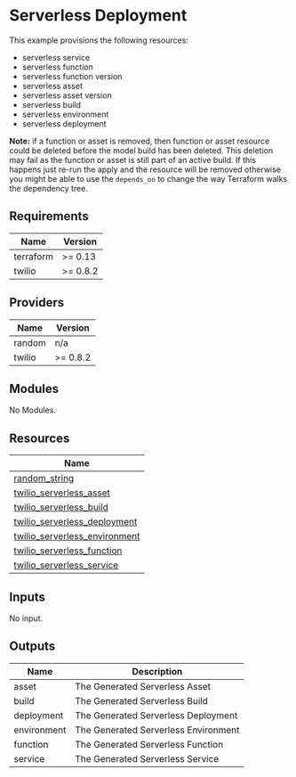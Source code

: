 # Serverless Deployment

This example provisions the following resources:

- serverless service
- serverless function
- serverless function version
- serverless asset
- serverless asset version
- serverless build
- serverless environment
- serverless deployment

**Note:** if a function or asset is removed, then function or asset resource could be deleted before the model build has been deleted. This deletion may fail as the function or asset is still part of an active build. If this happens just re-run the apply and the resource will be removed otherwise you might be able to use the `depends_on` to change the way Terraform walks the dependency tree.

## Requirements

| Name      | Version  |
| --------- | -------- |
| terraform | >= 0.13  |
| twilio    | >= 0.8.2 |

## Providers

| Name   | Version  |
| ------ | -------- |
| random | n/a      |
| twilio | >= 0.8.2 |

## Modules

No Modules.

## Resources

| Name                                                                                                                                    |
| --------------------------------------------------------------------------------------------------------------------------------------- |
| [random_string](https://registry.terraform.io/providers/hashicorp/random/latest/docs/resources/string)                                  |
| [twilio_serverless_asset](https://registry.terraform.io/providers/RJPearson94/twilio/0.8.2/docs/resources/serverless_asset)             |
| [twilio_serverless_build](https://registry.terraform.io/providers/RJPearson94/twilio/0.8.2/docs/resources/serverless_build)             |
| [twilio_serverless_deployment](https://registry.terraform.io/providers/RJPearson94/twilio/0.8.2/docs/resources/serverless_deployment)   |
| [twilio_serverless_environment](https://registry.terraform.io/providers/RJPearson94/twilio/0.8.2/docs/resources/serverless_environment) |
| [twilio_serverless_function](https://registry.terraform.io/providers/RJPearson94/twilio/0.8.2/docs/resources/serverless_function)       |
| [twilio_serverless_service](https://registry.terraform.io/providers/RJPearson94/twilio/0.8.2/docs/resources/serverless_service)         |

## Inputs

No input.

## Outputs

| Name        | Description                          |
| ----------- | ------------------------------------ |
| asset       | The Generated Serverless Asset       |
| build       | The Generated Serverless Build       |
| deployment  | The Generated Serverless Deployment  |
| environment | The Generated Serverless Environment |
| function    | The Generated Serverless Function    |
| service     | The Generated Serverless Service     |
